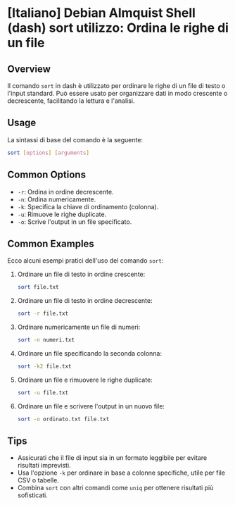 # [Italiano] Debian Almquist Shell (dash) sort utilizzo: Ordina le righe di un file

## Overview
Il comando `sort` in dash è utilizzato per ordinare le righe di un file di testo o l'input standard. Può essere usato per organizzare dati in modo crescente o decrescente, facilitando la lettura e l'analisi.

## Usage
La sintassi di base del comando è la seguente:

```bash
sort [options] [arguments]
```

## Common Options
- `-r`: Ordina in ordine decrescente.
- `-n`: Ordina numericamente.
- `-k`: Specifica la chiave di ordinamento (colonna).
- `-u`: Rimuove le righe duplicate.
- `-o`: Scrive l'output in un file specificato.

## Common Examples
Ecco alcuni esempi pratici dell'uso del comando `sort`:

1. Ordinare un file di testo in ordine crescente:
   ```bash
   sort file.txt
   ```

2. Ordinare un file di testo in ordine decrescente:
   ```bash
   sort -r file.txt
   ```

3. Ordinare numericamente un file di numeri:
   ```bash
   sort -n numeri.txt
   ```

4. Ordinare un file specificando la seconda colonna:
   ```bash
   sort -k2 file.txt
   ```

5. Ordinare un file e rimuovere le righe duplicate:
   ```bash
   sort -u file.txt
   ```

6. Ordinare un file e scrivere l'output in un nuovo file:
   ```bash
   sort -o ordinato.txt file.txt
   ```

## Tips
- Assicurati che il file di input sia in un formato leggibile per evitare risultati imprevisti.
- Usa l'opzione `-k` per ordinare in base a colonne specifiche, utile per file CSV o tabelle.
- Combina `sort` con altri comandi come `uniq` per ottenere risultati più sofisticati.